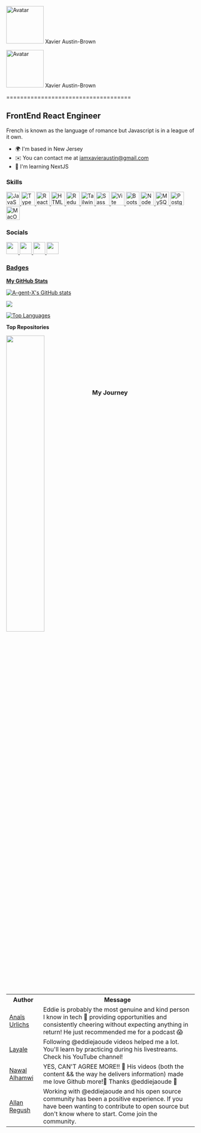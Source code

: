 

<img src="https://cdn.hero.page/pfp/ffa7cc2e-8e5b-4317-8898-c015590ccf56-stoic-black-anime-boy-alluring-black-anime-boy-characters-pfp-1.png" width="100" height="100" alt="Avatar" /> Xavier Austin-Brown

<img src="https://cdn.hero.page/pfp/ffa7cc2e-8e5b-4317-8898-c015590ccf56-stoic-black-anime-boy-alluring-black-anime-boy-characters-pfp-1.png(https://media1.giphy.com/media/v1.Y2lkPTc5MGI3NjExZjJid2w1YXU0eGpmNjk4MDZkcDYwdzJsb2drNDVwa2Q2amU0aDI3eSZlcD12MV9pbnRlcm5hbF9naWZfYnlfaWQmY3Q9Zw/H27f9Qe499sDurdYOH/giphy.gif)" width="100" height="100" alt="Avatar" /> Xavier Austin-Brown

====================================

FrontEnd React Engineer
------------------

French is known as the language of romance but Javascript is in a league of it own.

* 🌍  I'm based in New Jersey
* ✉️  You can contact me at [iamxavieraustin@gmail.com](mailto:iamxavieraustin@gmail.com)
* 🧠  I'm learning NextJS

### Skills

<p align="left">
  <a href="https://developer.mozilla.org/en-US/docs/Web/JavaScript" target="_blank" rel="noreferrer">
    <img src="https://raw.githubusercontent.com/danielcranney/readme-generator/main/public/icons/skills/javascript-colored.svg" width="36" height="36" alt="JavaScript" />
  </a>
  <a href="https://www.typescriptlang.org/" target="_blank" rel="noreferrer">
    <img src="https://raw.githubusercontent.com/danielcranney/readme-generator/main/public/icons/skills/typescript-colored.svg" width="36" height="36" alt="TypeScript" />
  </a>
  <a href="https://reactjs.org/" target="_blank" rel="noreferrer">
    <img src="https://raw.githubusercontent.com/danielcranney/readme-generator/main/public/icons/skills/react-colored.svg" width="36" height="36" alt="React" />
  </a>
  <a href="https://developer.mozilla.org/en-US/docs/Glossary/HTML5" target="_blank" rel="noreferrer"><img src="https://raw.githubusercontent.com/danielcranney/readme-generator/main/public/icons/skills/html5-colored.svg" width="36" height="36" alt="HTML5" />
  </a>
  <a href="https://redux.js.org/" target="_blank" rel="noreferrer">
    <img src="https://raw.githubusercontent.com/danielcranney/readme-generator/main/public/icons/skills/redux-colored.svg" width="36" height="36" alt="Redux" /></a><a href="https://tailwindcss.com/" target="_blank" rel="noreferrer">
    <img src="https://raw.githubusercontent.com/danielcranney/readme-generator/main/public/icons/skills/tailwindcss-colored.svg" width="36" height="36" alt="TailwindCSS" />
  </a>
  <a href="https://sass-lang.com/" target="_blank" rel="noreferrer">
    <img src="https://raw.githubusercontent.com/danielcranney/readme-generator/main/public/icons/skills/sass-colored.svg" width="36" height="36" alt="Sass" />
  </a>
  <a href="https://vitejs.dev/" target="_blank" rel="noreferrer">
    <img src="https://raw.githubusercontent.com/danielcranney/readme-generator/main/public/icons/skills/vite-colored.svg" width="36" height="36" alt="Vite" />
  </a>
  <a href="https://getbootstrap.com/" target="_blank" rel="noreferrer">
    <img src="https://raw.githubusercontent.com/danielcranney/readme-generator/main/public/icons/skills/bootstrap-colored.svg" width="36" height="36" alt="Bootstrap" />
  </a>
  <a href="https://nodejs.org/en/" target="_blank" rel="noreferrer">
    <img src="https://raw.githubusercontent.com/danielcranney/readme-generator/main/public/icons/skills/nodejs-colored.svg" width="36" height="36" alt="NodeJS" />
  </a>
  <a href="https://www.mysql.com/" target="_blank" rel="noreferrer">
    <img src="https://raw.githubusercontent.com/danielcranney/readme-generator/main/public/icons/skills/mysql-colored.svg" width="36" height="36" alt="MySQL" />
  </a>
  <a href="https://www.postgresql.org/" target="_blank" rel="noreferrer">
    <img src="https://raw.githubusercontent.com/danielcranney/readme-generator/main/public/icons/skills/postgresql-colored.svg" width="36" height="36" alt="PostgreSQL" /></a><a href="https://apple.com" target="_blank" rel="noreferrer">       <img src="https://raw.githubusercontent.com/danielcranney/readme-generator/main/public/icons/skills/macos-colored.svg" width="36" height="36" alt="MacOS" />
  </a>
</p>

### Socials

<p align="left"> 
  <a href="https://discord.com/users/xavieraustinbrown" target="_blank" rel="noreferrer"> <source media="(prefers-color-scheme: dark)" srcset="undefined" />
    <source media="(prefers-color-scheme: light)" srcset="https://raw.githubusercontent.com/danielcranney/readme-generator/main/public/icons/socials/discord.svg" />
    <img src="https://raw.githubusercontent.com/danielcranney/readme-generator/main/public/icons/socials/discord.svg" width="32" height="32" />
  <a href="https://www.github.com/A-gent-X" target="_blank" rel="noreferrer"> 
    <picture> 
      <source media="(prefers-color-scheme: dark)" srcset="https://raw.githubusercontent.com/danielcranney/readme-generator/main/public/icons/socials/github-dark.svg" />
      <source media="(prefers-color-scheme: light)" srcset="https://raw.githubusercontent.com/danielcranney/readme-generator/main/public/icons/socials/github.svg" />
      <img src="https://raw.githubusercontent.com/danielcranney/readme-generator/main/public/icons/socials/github.svg" width="32" height="32" /> 
  <a href="https://www.linkedin.com/in/xavier-austin-brown/" target="_blank" rel="noreferrer"> 
    <picture> 
      <source media="(prefers-color-scheme: dark)" srcset="https://raw.githubusercontent.com/danielcranney/readme-generator/main/public/icons/socials/linkedin-dark.svg" /> 
      <source media="(prefers-color-scheme: light)" srcset="https://raw.githubusercontent.com/danielcranney/readme-generator/main/public/icons/socials/linkedin.svg" /> 
      <img src="https://raw.githubusercontent.com/danielcranney/readme-generator/main/public/icons/socials/linkedin.svg" width="32" height="32" /> 
  <a href="https://www.youtube.com/@IamGeeCue" target="_blank" rel="noreferrer">
    <source media="(prefers-color-scheme: dark)" srcset="undefined" />
    <source media="(prefers-color-scheme: light)" srcset="https://raw.githubusercontent.com/danielcranney/readme-generator/main/public/icons/socials/youtube.svg" /> 
    <img src="https://raw.githubusercontent.com/danielcranney/readme-generator/main/public/icons/socials/youtube.svg" width="32" height="32" /> 
</p>

### Badges

<b>My GitHub Stats</b>

<a href="http://www.github.com/A-gent-X"><img src="https://github-readme-stats.vercel.app/api?username=A-gent-X&show_icons=true&hide=&count_private=true&title_color=3382ed&text_color=ffffff&icon_color=22c55e&bg_color=581c87&hide_border=true&show_icons=true" alt="A-gent-X's GitHub stats" /></a>

<a href="http://www.github.com/A-gent-X"><img src="https://github-readme-streak-stats.herokuapp.com/?user=A-gent-X&stroke=ffffff&background=581c87&ring=3382ed&fire=3382ed&currStreakNum=ffffff&currStreakLabel=3382ed&sideNums=ffffff&sideLabels=ffffff&dates=ffffff&hide_border=true" /></a>

<a href="https://github.com/A-gent-X" align="left"><img src="https://github-readme-stats.vercel.app/api/top-langs/?username=A-gent-X&langs_count=10&title_color=3382ed&text_color=ffffff&icon_color=22c55e&bg_color=581c87&hide_border=true&locale=en&custom_title=Top%20%Languages" alt="Top Languages" /></a>

<b>Top Repositories</b>

<div width="100%" align="center"><a href="https://github.com/A-gent-X/fit-pal" align="left"><img align="left" width="45%" src="https://github-readme-stats.vercel.app/api/pin/?username=A-gent-X&repo=fit-pal&title_color=3382ed&text_color=ffffff&icon_color=22c55e&bg_color=581c87&hide_border=true&locale=en" /></a></div><br /><br /><br /><br /><br /><br /><br />

### My Journey

<table>
  <tr>
    <th>Author</th>
    <th>Message</th>
  </tr>
  <tr>
    <td><a target="_blank" href="https://twitter.com/urlichsanais/status/1349358736092094467">Anaïs Urlichs</a></td>
    <td>Eddie is probably the most genuine and kind person I know in tech 🥰 providing opportunities and consistently cheering without expecting anything in return! He just recommended me for a podcast 😱</td>
  </tr>
  <tr>
    <td><a target="_blank" href="https://twitter.com/yalematta/status/1304541107330658313">Layale</a></td>
    <td>Following @eddiejaoude videos helped me a lot. You'll learn by practicing during his livestreams. Check his YouTube channel!</td>
  </tr>
  <tr>
    <td><a target="_blank" href="https://twitter.com/__nawalhmw/status/1304572901140635648">Nawal Alhamwi</a></td>
    <td>YES, CAN'T AGREE MORE!! 💯 His videos (both the content && the way he delivers information) made me love Github more!🤩 Thanks @eddiejaoude 🌟</td>
  </tr>
  <tr>
    <td><a target="_blank" href="https://twitter.com/allanregush/status/1304484456221167617">Allan Regush</a></td>
    <td>Working with @eddiejaoude and his open source community has been a positive experience. If you have been wanting to contribute to open source but don't know where to start. Come join the community.</td>
  </tr>
</table>

